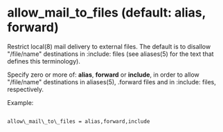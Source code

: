 # allow_mail_to_files (default: alias, forward)

Restrict local(8) mail delivery to external files. The default is
to disallow "/file/name" destinations in :include: files (see
aliases(5) for the text that defines this terminology).




Specify zero or more of: **alias**, **forward** or **include**,
in order to allow "/file/name" destinations in aliases(5), .forward
files and in :include: files, respectively.




Example:




```

allow\_mail\_to\_files = alias,forward,include

```

